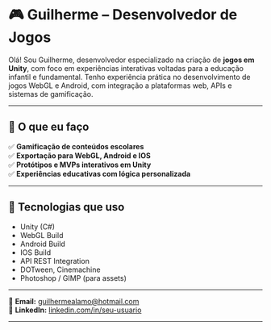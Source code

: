 # 🎮 Guilherme – Desenvolvedor de Jogos

Olá! Sou Guilherme, desenvolvedor especializado na criação de **jogos em Unity**, com foco em experiências interativas voltadas para a educação infantil e fundamental. Tenho experiência prática no desenvolvimento de jogos WebGL e Android, com integração a plataformas web, APIs e sistemas de gamificação.

---

## 🧠 O que eu faço
 
✅ **Gamificação de conteúdos escolares**  
✅ **Exportação para WebGL, Android e IOS**  
✅ **Protótipos e MVPs interativos em Unity**  
✅ **Experiências educativas com lógica personalizada**  

---

## 🧰 Tecnologias que uso

- Unity (C#)
- WebGL Build
- Android Build
- IOS Build
- API REST Integration
- DOTween, Cinemachine
- Photoshop / GIMP (para assets)

---

📧 **Email:** guilhermealamo@hotmail.com  
🔗 **LinkedIn:** [linkedin.com/in/seu-usuario]([https://linkedin.com/in/seu-usuario](https://www.linkedin.com/in/guilherme-forato/))  

---
